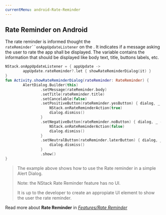 ```yaml
---
currentMenu: android-Rate-Reminder
---
```


## Rate Reminder on Android

The rate reminder is informed thought the `rateReminder``onAppUpdateListener` on the . It indicates if a message asking the user to rate the app shall be displayed. The variable contains the information that should be displayed like body text, title, buttons labels, etc.


```kotlin
NStack.onAppUpdateListener = { appUpdate ->
        appUpdate.rateReminder?.let { showRateReminderDialog(it) }
}
fun Activity.showRateReminderDialog(rateReminder: RateReminder) {
        AlertDialog.Builder(this)
                .setMessage(rateReminder.body)
                .setTitle(rateReminder.title)
                .setCancelable(false)
                .setPositiveButton(rateReminder.yesButton) { dialog, _ ->
                    NStack.onRateReminderAction(true)
                    dialog.dismiss()
                }
                .setNegativeButton(rateReminder.noButton) { dialog, _ ->
                    NStack.onRateReminderAction(false)
                    dialog.dismiss()
                }
                .setNeutralButton(rateReminder.laterButton) { dialog, _ ->
                    dialog.dismiss()
                }
                .show()
}
```

> The example above shows how to use the Rate reminder in a simple Alert Dialog.
>
> Note: the NStack Rate Reminder feature has no UI. 
>
> It is up to the developer to create an appropiate UI element to show the user the rate reminder.

Read more about **Rate Reminder** in [*Features/Rate Reminder*](../../features/rate-reminder.html)



